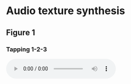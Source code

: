 # Audio texture synthesis

## Figure 1

### Tapping 1-2-3

<audio controls>
  <source src="/assets/fig1/Tapping_1-2-3/synth.wav">
</audio>
